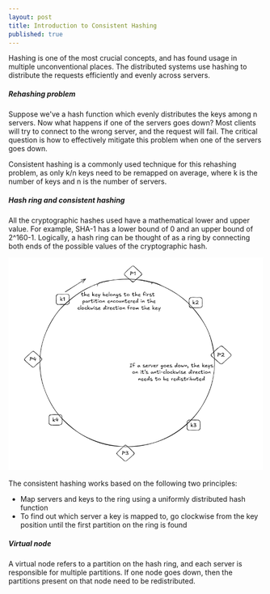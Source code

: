 ```yaml
---
layout: post
title: Introduction to Consistent Hashing
published: true
---
```


Hashing is one of the most crucial concepts, and has found usage in multiple unconventional places. The distributed systems use hashing to distribute the requests efficiently and evenly across servers. 

##### Rehashing problem

Suppose we've a hash function which evenly distributes the keys among n servers. Now what happens if one of the servers goes down? Most clients will try to connect to the wrong server, and the request will fail. The critical question is how to effectively mitigate this problem when one of the servers goes down.

Consistent hashing is a commonly used technique for this rehashing problem, as only k/n keys need to be remapped on average, where k is the number of keys and n is the number of servers.


##### Hash ring and consistent hashing

All the cryptographic hashes used have a mathematical lower and upper value. For example, SHA-1 has a lower bound of 0 and an upper bound of 2^160-1. Logically, a hash ring can be thought of as a ring by connecting both ends of the possible values of the cryptographic hash. 

![](../images/sys-design-vol1/02-consistent-hashing-hash-ring.png)


The consistent hashing works based on the following two principles:
- Map servers and keys to the ring using a uniformly distributed hash function
- To find out which server a key is mapped to, go clockwise from the key position until the first partition on the ring is found


##### Virtual node

A virtual node refers to a partition on the hash ring, and each server is responsible for multiple partitions. If one node goes down, then the partitions present on that node need to be redistributed.
 

